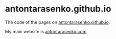 # antontarasenko.github.io

The code of the pages on [antontarasenko.github.io](http://antontarasenko.github.io/).

My main website is [antontarasenko.com](http://antontarasenko.com).
